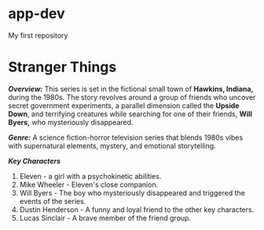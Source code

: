 # app-dev
My first repository

# Stranger Things
***Overview:***
  This series is set in the fictional small town of **Hawkins, Indiana,** during the 1980s. The story revolves around a group of friends who 
  uncover secret government experiments, a parallel dimension called the **Upside Down**, and terrifying creatures while searching for one of
  their friends, **Will Byers,** who mysteriously disappeared.

***Genre:***
  A science fiction-horror television series that blends 1980s vibes with supernatural elements, mystery, and emotional storytelling.
  
***Key Characters***
  1. Eleven - a girl with a psychokinetic abilities.
  2. Mike Wheeler - Eleven's close companion.
  3. Will Byers - The boy who mysteriously disappeared and triggered the events of the series.
  4. Dustin Henderson - A funny and loyal friend to the other key characters.
  5. Lucas Sinclair - A brave member of the friend group.

